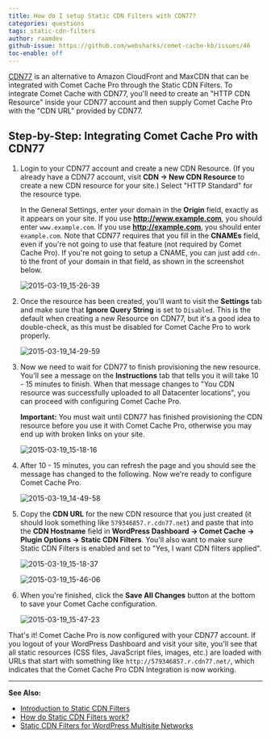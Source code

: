 ```yaml
---
title: How do I setup Static CDN Filters with CDN77?
categories: questions
tags: static-cdn-filters
author: raamdev
github-issue: https://github.com/websharks/comet-cache-kb/issues/46
toc-enable: off
---
```

[CDN77](http://www.cdn77.com) is an alternative to Amazon CloudFront and MaxCDN that can be integrated with Comet Cache Pro through the Static CDN Filters. To integrate Comet Cache with CDN77, you'll need to create an "HTTP CDN Resource" inside your CDN77 account and then supply Comet Cache Pro with the "CDN URL" provided by CDN77.

## Step-by-Step: Integrating Comet Cache Pro with CDN77

1. Login to your CDN77 account and create a new CDN Resource. (If you already have a CDN77 account, visit **CDN → New CDN Resource** to create a new CDN resource for your site.) Select "HTTP Standard" for the resource type. 

     In the General Settings, enter your domain in the **Origin** field, exactly as it appears on your site. If you use **http://www.example.com**, you should enter `www.example.com`. If you use **http://example.com**, you should enter `example.com`. Note that CDN77 requires that you fill in the **CNAMEs** field, even if you're not going to use that feature (not required by Comet Cache Pro). If you're not going to setup a CNAME, you can just add `cdn.` to the front of your domain in that field, as shown in the screenshot below.

     ![2015-03-19_15-26-39](https://cloud.githubusercontent.com/assets/53005/6739104/ee789160-ce4c-11e4-9c56-5e3cf767412c.png)

1. Once the resource has been created, you'll want to visit the **Settings** tab and make sure that **Ignore Query String** is set to `Disabled`. This is the default when creating a new Resource on CDN77, but it's a good idea to double-check, as this must be disabled for Comet Cache Pro to work properly.

     ![2015-03-19_14-29-59](https://cloud.githubusercontent.com/assets/53005/6739374/a3944584-ce4e-11e4-9635-337c366b4620.png)

1. Now we need to wait for CDN77 to finish provisioning the new resource. You'll see a message on the **Instructions** tab that tells you it will take 10 - 15 minutes to finish. When that message changes to "You CDN resource was successfully uploaded to all Datacenter locations", you can proceed with configuring Comet Cache Pro. 

     **Important:** You must wait until CDN77 has finished provisioning the CDN resource before you use it with Comet Cache Pro, otherwise you may end up with broken links on your site.

     ![2015-03-19_15-18-16](https://cloud.githubusercontent.com/assets/53005/6739391/c0e51af0-ce4e-11e4-8aa8-719ef1db1249.png)

1. After 10 - 15 minutes, you can refresh the page and you should see the message has changed to the following. Now we're ready to configure Comet Cache Pro.

     ![2015-03-19_14-49-58](https://cloud.githubusercontent.com/assets/53005/6739401/c1a23432-ce4e-11e4-98df-0ea3b09dd60c.png)

1. Copy the **CDN URL** for the new CDN resource that you just created (it should look something like `579346857.r.cdn77.net`) and paste that into the **CDN Hostname** field in **WordPress Dashboard → Comet Cache → Plugin Options → Static CDN Filters**. You'll also want to make sure Static CDN Filters is enabled and set to "Yes, I want CDN filters applied".

     ![2015-03-19_15-18-37](https://cloud.githubusercontent.com/assets/53005/6739426/e8fa9e16-ce4e-11e4-89b5-c0f5d741f20f.png)

     ![2015-03-19_15-46-06](https://cloud.githubusercontent.com/assets/53005/6739554/a609b438-ce4f-11e4-9fee-6bd687da8b21.png)

1. When you're finished, click the **Save All Changes** button at the bottom to save your Comet Cache configuration.

     ![2015-03-19_15-47-23](https://cloud.githubusercontent.com/assets/53005/6739569/d405e6b8-ce4f-11e4-9461-65290acdab75.png)

That's it! Comet Cache Pro is now configured with your CDN77 account. If you logout of your WordPress Dashboard and visit your site, you'll see that all static resources (CSS files, JavaScript files, images, etc.) are loaded with URLs that start with something like `http://579346857.r.cdn77.net/`, which indicates that the Comet Cache Pro CDN Integration is now working.

---

**See Also:**

- [Introduction to Static CDN Filters](http://cometcache.com/kb-article/introduction-to-static-cdn-filters/)
- [How do Static CDN Filters work?](http://cometcache.com/kb-article/how-do-static-cdn-filters-work/)
- [Static CDN Filters for WordPress Multisite Networks](http://cometcache.com/kb-article/static-cdn-filters-for-wordpress-multisite-networks/)
